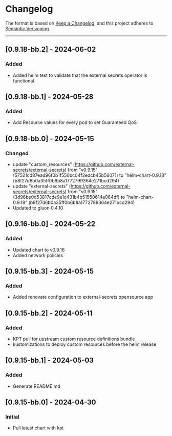 # Changelog

The format is based on [Keep a Changelog](https://keepachangelog.com/en/1.0.0/), and this project adheres to [Semantic Versioning](https://semver.org/spec/v2.0.0.html).

---
## [0.9.18-bb.2] - 2024-06-02
### Added
- Added helm test to validate that the external secrets operator is functional


## [0.9.18-bb.1] - 2024-05-28
### Added
- Add Resource values for every pod to set Guaranteed QoS

## [0.9.18-bb.0] - 2024-05-15
### Changed
- update "custom_resources" (https://github.com/external-secrets/external-secrets) from "v0.9.15" (57521cd87ead96f0b1f550bc04f2edcb45b56071) to "helm-chart-0.9.18" (b8f27d6b0a35ff0b6b8a1772799364e271bcd294)
- update "external-secrets" (https://github.com/external-secrets/external-secrets) from "v0.9.15" (3d96be0d53817cde9e1c431b4b51550614e064df) to "helm-chart-0.9.18" (b8f27d6b0a35ff0b6b8a1772799364e271bcd294)
- Updated to gluon 0.4.10

## [0.9.16-bb.0] - 2024-05-22
### Added
- Updated chart to v0.9.16
- Added network policies

## [0.9.15-bb.3] - 2024-05-15
### Added
- Added renovate configuration to external-secrets opensource app

## [0.9.15-bb.2] - 2024-05-11
### Added
- KPT pull for upstream custom resource definitions bundle
- kustomizations to deploy custom resources before the helm release

## [0.9.15-bb.1] - 2024-05-03
### Added
- Generate README.md

## [0.9.15-bb.0] - 2024-04-30
### Initial
- Pull latest chart with kpt
